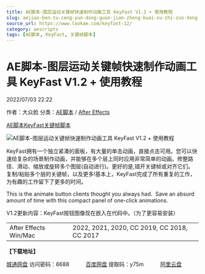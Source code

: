 ```yaml
---
title: AE脚本-图层运动关键帧快速制作动画工具 KeyFast V1.2 + 使用教程
slug: aejiao-ben-tu-ceng-yun-dong-guan-jian-zheng-kuai-su-zhi-zuo-dong-hua-gong-ju-keyfast-v1-2-shi-yong-jiao-cheng
source_url: https://www.lookae.com/keyfast-12/
category: aescripts
tags: [AE脚本, KeyFast, 关键帧脚本]
---
```

# AE脚本-图层运动关键帧快速制作动画工具 KeyFast V1.2 + 使用教程

2022/07/03 22:22

作者：大众脸
分类：[AE脚本](https://www.lookae.com/after-effects/aescripts/) / [After Effects](https://www.lookae.com/after-effects/)

[AE脚本](https://www.lookae.com/tag/ae%e8%84%9a%e6%9c%ac/)[KeyFast](https://www.lookae.com/tag/keyfast/)[关键帧脚本](https://www.lookae.com/tag/%e5%85%b3%e9%94%ae%e5%b8%a7%e8%84%9a%e6%9c%ac/)

![AE脚本-图层运动关键帧快速制作动画工具 KeyFast V1.2 + 使用教程](https://www.lookae.com/wp-content/uploads/2018/06/KeyFast.jpg "AE脚本-图层运动关键帧快速制作动画工具 KeyFast V1.2 + 使用教程-LookAE.com")

[](https://cloud.video.taobao.com//play/u/705956171/p/1/e/6/t/1/50168450277.mp4?_=1")

KeyFast拥有一个独立紧凑的面板，有大量的单击动画，直接点击可用。您可以快速给复杂的场景制作动画，并能够在多个层上同时应用非常简单的动画。修整路径、滑动、缩放或旋转多个图层(自动进行)。更好的是,错开关键帧或对齐它们。复制/粘贴多个层的关键帧，以及更多!基本上，KeyFast完成了所有重复的工作，为有趣的工作留下了更多的时间。

This is the animate button clients thought you always had.  Save an absurd amount of time with this compact panel of one-click animations.

V1.2更新内容：KeyFast按钮图像现在嵌入在代码中。（为了更容易安装）

|  |  |
| --- | --- |
| After Effects Win/Mac | 2022, 2021, 2020, CC 2019, CC 2018, CC 2017 |

**【下载地址】**

[城通网盘](https://url70.ctfile.com/f/2827370-607577365-7cc8c3?p=4431) 访问密码：6688           [百度网盘](https://pan.baidu.com/s/1qws0LGT-xmvE6PT3VKqWkQ?pwd=y75m) 提取码：y75m           [阿里云盘](https://www.aliyundrive.com/s/9JNdS3Qud2V)
